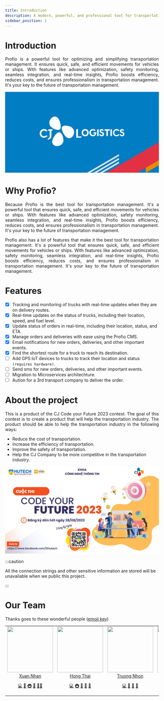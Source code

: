 ```yaml
---
title: Introduction
description: A modern, powerful, and professional tool for transportation management.
sidebar_position: 1
---
```


# Introduction

<p align="justify">
  Profio is a powerful tool for optimizing and simplifying transportation management. It ensures quick, safe, and efficient movements for vehicles or ships. With features like advanced optimization, safety monitoring, seamless integration, and real-time insights, Profio boosts efficiency, reduces costs, and ensures professionalism in transportation management. It's your key to the future of transportation management.
</p>

![Profio](./../static/img/web-preview.jpg)

# Why Profio?

<p align="justify">
  Because Profio is the best tool for transportation management. It's a powerful tool that ensures quick, safe, and efficient movements for vehicles or ships. With features like advanced optimization, safety monitoring, seamless integration, and real-time insights, Profio boosts efficiency, reduces costs, and ensures professionalism in transportation management. It's your key to the future of transportation management.
</p>

<p align="justify">
  Profio also has a lot of features that make it the best tool for transportation management. It's a powerful tool that ensures quick, safe, and efficient movements for vehicles or ships. With features like advanced optimization, safety monitoring, seamless integration, and real-time insights, Profio boosts efficiency, reduces costs, and ensures professionalism in transportation management. It's your key to the future of transportation management.
</p>

# Features

- [x] Tracking and monitoring of trucks with real-time updates when they are on delivery routes.
- [x] Real-time updates on the status of trucks, including their location, speed, and fuel level.
- [x] Update status of orders in real-time, including their location, status, and ETA.
- [x] Manage orders and deliveries with ease using the Profio CMS.
- [x] Email notifications for new orders, deliveries, and other important events.
- [x] Find the shortest route for a truck to reach its destination.
- [ ] Add GPS IoT devices to trucks to track their location and status `(requires hardware)`.
- [ ] Send sms for new orders, deliveries, and other important events.
- [ ] Migration to Microservices architechture.
- [ ] Aution for a 3rd transport company to deliver the order.

# About the project

<p align="justify">
  This is a product of the CJ Code your Future 2023 contest. The goal of this contest is to create a product that will help the transportation industry. The product should be able to help the transportation industry in the following ways:
</p>

- Reduce the cost of transportation.
- Increase the efficiency of transportation.
- Improve the safety of transportation.
- Help the CJ Company to be more competitive in the transportation industry.

![Hutech Contest](./../static/img/hutech-cj.jpg)

:::caution

All the connection strings and other sensitive information are stored will be unavailable when we public this project.

:::

# Our Team

Thanks goes to these wonderful people ([emoji key](https://allcontributors.org/docs/en/emoji-key))

<table>
	<tr>
		<td align="center" valign="top">
				<img loading="lazy" width="150" height="150" src="https://github.com/foxminchan.png?s=150"/>
        <br/>
        <a href="https://github.com/foxminchan">Xuan Nhan</a>
        <p>
          <a href="https://github.com/HutechCJ/ProfioApp/commits?author=foxminchan" title="Developer">💻</a>
          <a href="#docs" title="Documentation">📖</a>
          <a href="#infra" title="Infrastructure">🚇</a>
          <a href="#tool" title="Tools">🔧</a>
					<a href="#mentoring" title="Mentoring">🧑‍🏫</a>
        </p>
		</td>
		<td align="center" valign="top">
				<img loading="lazy" width="150" height="150" src="https://github.com/Slimaeus.png?s=150"/>
        <br/>
        <a href="https://github.com/Slimaeus">Hong Thai</a>
        <p>
          <a href="https://github.com/HutechCJ/ProfioApp/commits?author=Slimaeus" title="Developer">💻</a>
          <a href="#infra" title="Infrastructure">🚇</a>
					<a href="#projectManagement" title="Project Management">📆</a>
					<a href="#maintenance" title="Maintenance">🚧</a>
					<a href="#review" title="Reviewed Pull Requests">👀</a>
        </p>
		</td>
		<td align="center" valign="top">
				<img loading="lazy" width="150" height="150" src="https://github.com/nhonvo.png?s=150"/>
        <br/>
        <a href="https://github.com/nhonvo">Truong Nhon</a>
        <p>
          <a href="https://github.com/HutechCJ/ProfioApp/commits?author=nhonvo" title="Developer">💻</a>
          <a href="#ideas" title="Ideas, Planning, & Feedback">🤔</a>
					<a href="#data" title="Data">🔣</a>
					<a href="#business" title="Business Development">💼</a>
        </p>
		</td>
		<td align="center" valign="top">
				<img loading="lazy" width="150" height="150" src="https://github.com/fiezt1492.png?s=150"/>
        <br/>
        <a href="https://github.com/fiezt1492">Tien Dat</a>
        <p>
          <a href="https://github.com/HutechCJ/ProfioApp/commits?author=fiezt1492" title="Developer">💻</a>
          <a href="#design" title="Design">🎨</a>
					<a href="#content" title="Content">🖋</a>
					<a href="#maintenance" title="Maintenance">🚧</a>
        </p>
		</td>
		<td align="center" valign="top">
				<img loading="lazy" width="150" height="150" src="https://github.com/MeiCloudie.png?s=150"/>
        <br/>
        <a href="https://github.com/MeiCloudie">Thuc Van</a>
        <p>
          <a href="https://github.com/HutechCJ/ProfioApp/commits?author=MeiCloudie" title="Developer">💻</a>
          <a href="#design" title="Design">🎨</a>
					<a href="#content" title="Content">🖋</a>
					<a href="#talk" title="Talks">📢</a>
        </p>
		</td>
	</tr>
</table>
